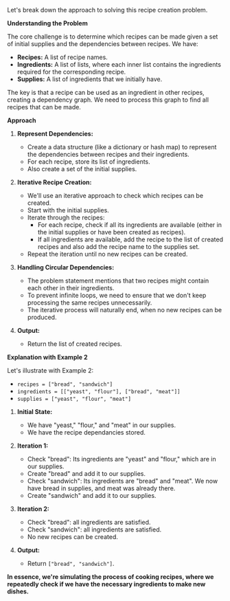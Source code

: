 Let's break down the approach to solving this recipe creation problem.

**Understanding the Problem**

The core challenge is to determine which recipes can be made given a set of initial supplies and the dependencies between recipes. We have:

* **Recipes:** A list of recipe names.
* **Ingredients:** A list of lists, where each inner list contains the ingredients required for the corresponding recipe.
* **Supplies:** A list of ingredients that we initially have.

The key is that a recipe can be used as an ingredient in other recipes, creating a dependency graph. We need to process this graph to find all recipes that can be made.

**Approach**

1.  **Represent Dependencies:**
    * Create a data structure (like a dictionary or hash map) to represent the dependencies between recipes and their ingredients.
    * For each recipe, store its list of ingredients.
    * Also create a set of the initial supplies.

2.  **Iterative Recipe Creation:**
    * We'll use an iterative approach to check which recipes can be created.
    * Start with the initial supplies.
    * Iterate through the recipes:
        * For each recipe, check if all its ingredients are available (either in the initial supplies or have been created as recipes).
        * If all ingredients are available, add the recipe to the list of created recipes and also add the recipe name to the supplies set.
    * Repeat the iteration until no new recipes can be created.

3.  **Handling Circular Dependencies:**
    * The problem statement mentions that two recipes might contain each other in their ingredients.
    * To prevent infinite loops, we need to ensure that we don't keep processing the same recipes unnecessarily.
    * The iterative process will naturally end, when no new recipes can be produced.

4.  **Output:**
    * Return the list of created recipes.

**Explanation with Example 2**

Let's illustrate with Example 2:

* `recipes = ["bread", "sandwich"]`
* `ingredients = [["yeast", "flour"], ["bread", "meat"]]`
* `supplies = ["yeast", "flour", "meat"]`

1.  **Initial State:**
    * We have "yeast," "flour," and "meat" in our supplies.
    * We have the recipe dependancies stored.

2.  **Iteration 1:**
    * Check "bread": Its ingredients are "yeast" and "flour," which are in our supplies.
    * Create "bread" and add it to our supplies.
    * Check "sandwich": Its ingredients are "bread" and "meat". We now have bread in supplies, and meat was already there.
    * Create "sandwich" and add it to our supplies.

3.  **Iteration 2:**
    * Check "bread": all ingredients are satisfied.
    * Check "sandwich": all ingredients are satisfied.
    * No new recipes can be created.

4.  **Output:**
    * Return `["bread", "sandwich"]`.

**In essence, we're simulating the process of cooking recipes, where we repeatedly check if we have the necessary ingredients to make new dishes.**
